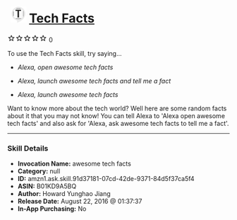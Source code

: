 # &nbsp;<img src="skill_icon" alt="Tech Facts icon" width="36"> [Tech Facts](http://alexa.amazon.com/#skills/amzn1.ask.skill.91d37181-07cd-42de-9371-84d5f37ca5f4)
![0 stars](../../images/ic_star_border_black_18dp_1x.png)![0 stars](../../images/ic_star_border_black_18dp_1x.png)![0 stars](../../images/ic_star_border_black_18dp_1x.png)![0 stars](../../images/ic_star_border_black_18dp_1x.png)![0 stars](../../images/ic_star_border_black_18dp_1x.png) 0

To use the Tech Facts skill, try saying...

* *Alexa, open awesome tech facts*

* *Alexa, launch awesome tech facts and tell me a fact*

* *Alexa, launch awesome tech facts*

Want to know more about the tech world? Well here are some random facts about it that you may not know! You can tell Alexa to 'Alexa open awesome tech facts' and also ask for 'Alexa, ask awesome tech facts to tell me a fact'.

***

### Skill Details

* **Invocation Name:** awesome tech facts
* **Category:** null
* **ID:** amzn1.ask.skill.91d37181-07cd-42de-9371-84d5f37ca5f4
* **ASIN:** B01KD9A5BQ
* **Author:** Howard Yunghao Jiang
* **Release Date:** August 22, 2016 @ 01:37:37
* **In-App Purchasing:** No
